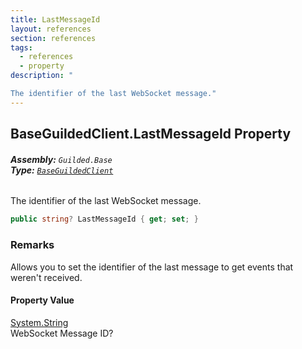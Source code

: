 ```yaml
---
title: LastMessageId
layout: references
section: references
tags:
  - references
  - property
description: "

The identifier of the last WebSocket message."
---
```


## BaseGuildedClient.LastMessageId Property
###### **Assembly:** `Guilded.Base`<br/>**Type:** [`BaseGuildedClient`](BaseGuildedClient.md 'Guilded.Base.BaseGuildedClient')

The identifier of the last WebSocket message.

```csharp
public string? LastMessageId { get; set; }
```

### Remarks
  
Allows you to set the identifier of the last message to get events that weren't received.

#### Property Value
[System.String](https://docs.microsoft.com/en-us/dotnet/api/System.String 'System.String')  
WebSocket Message ID?